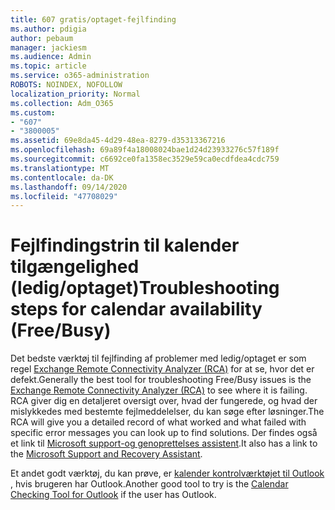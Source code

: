 ```yaml
---
title: 607 gratis/optaget-fejlfinding
ms.author: pdigia
author: pebaum
manager: jackiesm
ms.audience: Admin
ms.topic: article
ms.service: o365-administration
ROBOTS: NOINDEX, NOFOLLOW
localization_priority: Normal
ms.collection: Adm_O365
ms.custom:
- "607"
- "3800005"
ms.assetid: 69e8da45-4d29-48ea-8279-d35313367216
ms.openlocfilehash: 69a89f4a18008024bae1d24d23933276c57f189f
ms.sourcegitcommit: c6692ce0fa1358ec3529e59ca0ecdfdea4cdc759
ms.translationtype: MT
ms.contentlocale: da-DK
ms.lasthandoff: 09/14/2020
ms.locfileid: "47708029"
---
```

# <a name="troubleshooting-steps-for-calendar-availability-freebusy"></a><span data-ttu-id="0ee0f-102">Fejlfindingstrin til kalender tilgængelighed (ledig/optaget)</span><span class="sxs-lookup"><span data-stu-id="0ee0f-102">Troubleshooting steps for calendar availability (Free/Busy)</span></span>

<span data-ttu-id="0ee0f-103">Det bedste værktøj til fejlfinding af problemer med ledig/optaget er som regel [Exchange Remote Connectivity Analyzer (RCA)](https://testconnectivity.microsoft.com/Default.aspx?testId=freeBusy) for at se, hvor det er defekt.</span><span class="sxs-lookup"><span data-stu-id="0ee0f-103">Generally the best tool for troubleshooting Free/Busy issues is the [Exchange Remote Connectivity Analyzer (RCA)](https://testconnectivity.microsoft.com/Default.aspx?testId=freeBusy) to see where it is failing.</span></span> <span data-ttu-id="0ee0f-104">RCA giver dig en detaljeret oversigt over, hvad der fungerede, og hvad der mislykkedes med bestemte fejlmeddelelser, du kan søge efter løsninger.</span><span class="sxs-lookup"><span data-stu-id="0ee0f-104">The RCA will give you a detailed record of what worked and what failed with specific error messages you can look up to find solutions.</span></span> <span data-ttu-id="0ee0f-105">Der findes også et link til [Microsoft support-og genoprettelses assistent](https://diagnostics.office.com/).</span><span class="sxs-lookup"><span data-stu-id="0ee0f-105">It also has a link to the [Microsoft Support and Recovery Assistant](https://diagnostics.office.com/).</span></span>

<span data-ttu-id="0ee0f-106">Et andet godt værktøj, du kan prøve, er [kalender kontrolværktøjet til Outlook](https://www.microsoft.com/download/details.aspx?id=28786) , hvis brugeren har Outlook.</span><span class="sxs-lookup"><span data-stu-id="0ee0f-106">Another good tool to try is the [Calendar Checking Tool for Outlook](https://www.microsoft.com/download/details.aspx?id=28786) if the user has Outlook.</span></span>
